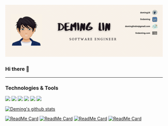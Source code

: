 # [![Header](https://github.com/deming16/deming16/blob/master/banner.png)](https://lindeming.com)

### Hi there 👋
<hr />

### Technologies & Tools
![](https://img.shields.io/badge/Code-JavaScript/Node.js-informational?style=flat&logo=javascript&logoColor=white&color=2bbc8a)
![](https://img.shields.io/badge/Code-React/ReactNative-informational?style=flat&logo=react&logoColor=white&color=2bbc8a)
![](https://img.shields.io/badge/Code-Rails-informational?style=flat&logo=ruby&logoColor=white&color=2bbc8a)
![](https://img.shields.io/badge/Code-Java-informational?style=flat&logo=java&logoColor=white&color=2bbc8a)
![](https://img.shields.io/badge/Tools-PostgreSQL-informational?style=flat&logo=postgresql&logoColor=white&color=2bbc8a)
![](https://img.shields.io/badge/Tools-Docker-informational?style=flat&logo=docker&logoColor=white&color=2bbc8a)

[![Deming's github stats](https://github-readme-stats.vercel.app/api?username=deming16&theme=gruvbox&show_icons=true&count_private=true&hide=stars,contribs)](https://github.com/deming16/github-readme-stats)

[![ReadMe Card](https://github-readme-stats.vercel.app/api/pin/?username=deming16&repo=Highway-1478&theme=gruvbox)](https://github.com/deming16/Highway-1478)
[![ReadMe Card](https://github-readme-stats.vercel.app/api/pin/?username=deming16&repo=ModsUni&theme=gruvbox)](https://github.com/deming16/ModsUni)
[![ReadMe Card](https://github-readme-stats.vercel.app/api/pin/?username=deming16&repo=devconnector&theme=gruvbox)](https://github.com/deming16/devconnector)
[![ReadMe Card](https://github-readme-stats.vercel.app/api/pin/?username=deming16&repo=CarouShare&theme=gruvbox)](https://github.com/deming16/CarouShare)

